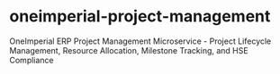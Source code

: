 # oneimperial-project-management
OneImperial ERP Project Management Microservice - Project Lifecycle Management, Resource Allocation, Milestone Tracking, and HSE Compliance
